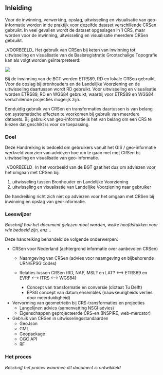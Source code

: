 ## Inleiding

Voor de inwinning, verwerking, opslag, uitwisseling en visualisatie van geo-informatie worden in de praktijk voor dezelfde dataset verschillende CRSen gebruikt. In veel gevallen wordt de dataset opgeslagen in 1 CRS, maar worden voor de inwinning, uitwisseling en visualisatie meerdere CRSen gebruikt. 
<div class="example">
_VOORBEELD_ 
Het gebruik van CRSen bij keten van inwinning tot uitwisseling en visualisatie van de Basisregistratie Grootschalige Topografie kan als volgt worden geïnterpreteerd:

[![](https://mermaid.ink/img/eyJjb2RlIjoiZ3JhcGggTFJcbiAgc3ViZ3JhcGggQnJvbmhvdWRlclxuICBzdWJncmFwaCBJbndpbm5pbmdcbiAgICBBMVtcIkVUUlM4OSA8YnI-IChHTlNTLVJUSylcIl0gXG4gICAgICAgIEEyW1wiUkQgPGJyPiAoTHVjaHRmb3RvKVwiXVxuICAgIEEzW1wiTG9rYWFsIDxicj4gKFRhY2h5bWV0cmllIDxicj4gTWVldGJhbmQpXCJdXG4gIGVuZFxuICBzdWJncmFwaCBWZXJ3ZXJraW5nIGVuIG9wc2xhZ1xuICAgIEJbUkRdXG4gIGVuZFxuICBlbmRcbiAgc3ViZ3JhcGggTGFuZGVsaWprZSBWb29yemllbmluZ1xuICBzdWJncmFwaCBPcHNsYWdcbiAgICBEW1JEXVxuICBlbmRcbiAgZW5kXG4gIHN1YmdyYXBoIFZpc3VhbGlzYXRpZVxuICAgIEUxW0VUUlM4OV1cbiAgICBFMltSRF1cbiAgICBFM1tXR1M4NF1cbiAgZW5kXG4gIEExLS0-QlxuICBBMi0tPkJcbiAgQTMtLT5CXG4gIEItLT58VWl0d2lzc2VsaW5nfERcbiAgRC0tPnxVaXR3aXNzZWxpbmd8RTFcbiAgRC0tPnxVaXR3aXNzZWxpbmd8RTJcbiAgRC0tPnxVaXR3aXNzZWxpbmd8RTMiLCJtZXJtYWlkIjp7fSwidXBkYXRlRWRpdG9yIjpmYWxzZX0)](https://mermaid-js.github.io/mermaid-live-editor/#/edit/eyJjb2RlIjoiZ3JhcGggTFJcbiAgc3ViZ3JhcGggQnJvbmhvdWRlclxuICBzdWJncmFwaCBJbndpbm5pbmdcbiAgICBBMVtcIkVUUlM4OSA8YnI-IChHTlNTLVJUSylcIl0gXG4gICAgICAgIEEyW1wiUkQgPGJyPiAoTHVjaHRmb3RvKVwiXVxuICAgIEEzW1wiTG9rYWFsIDxicj4gKFRhY2h5bWV0cmllIDxicj4gTWVldGJhbmQpXCJdXG4gIGVuZFxuICBzdWJncmFwaCBWZXJ3ZXJraW5nIGVuIG9wc2xhZ1xuICAgIEJbUkRdXG4gIGVuZFxuICBlbmRcbiAgc3ViZ3JhcGggTGFuZGVsaWprZSBWb29yemllbmluZ1xuICBzdWJncmFwaCBPcHNsYWdcbiAgICBEW1JEXVxuICBlbmRcbiAgZW5kXG4gIHN1YmdyYXBoIFZpc3VhbGlzYXRpZVxuICAgIEUxW0VUUlM4OV1cbiAgICBFMltSRF1cbiAgICBFM1tXR1M4NF1cbiAgZW5kXG4gIEExLS0-QlxuICBBMi0tPkJcbiAgQTMtLT5CXG4gIEItLT58VWl0d2lzc2VsaW5nfERcbiAgRC0tPnxVaXR3aXNzZWxpbmd8RTFcbiAgRC0tPnxVaXR3aXNzZWxpbmd8RTJcbiAgRC0tPnxVaXR3aXNzZWxpbmd8RTMiLCJtZXJtYWlkIjp7fSwidXBkYXRlRWRpdG9yIjpmYWxzZX0)


Bij de inwinning van de BGT worden ETRS89, RD en lokale CRSen gebruikt. Voor de opslag bij bronhouders en de Landelijke Voorziening en de uitwisseling daartussen wordt RD gebruikt. Voor uitwisseling en visualisatie worden ETRS89, RD en WGS84 gebruikt, waarbij voor ETRS89 en WGS84 verschillende projecties mogelijk zijn. 
</div>

Eenduidig gebruik van CRSen en transformaties daartussen is van belang om systematische effecten te voorkomen bij gebruik van meerdere datasets. Bij gebruik van geo-informatie is het van belang om een CRS te kiezen dat geschikt is voor de toepassing.

### Doel

Deze Handreiking is bedoeld om gebruikers vanuit het GIS / geo-informatie werkveld voorzien van adviezen hoe om te gaan met met CRSen bij uitwisseling en visualisatie van geo-informatie. 

<div class="example">
_VOORBEELD_ 
In het voorbeeld van de BGT gaat het dus om adviezen voor het omgaan met CRSen bij:

1. uitwisseling tussen Bronhouder en Landelijke Voorziening
2. uitwisseling en visualisatie van Landelijke Voorziening naar gebruiker
</div>
De handreiking richt zich niet op adviezen voor het omgaan met CRSen bij inwinning en opslag van geo-informatie.

### Leeswijzer

*Beschrijf hoe het document gelezen moet worden, welke hoofdstukken voor wie bedoeld zijn, enz...*

Deze handreiking behandeld de volgende onderwerpen:

- CRSen voor Nederland (achtergrond informatie over aanbevolen CRSen)
  - Naamgeving van CRSen (advies voor naamgeving en bijbehorende URN/EPSG codes)
  - Relaties tussen CRSen (RD, NAP, MSL? en LAT? <--> ETRS89 en EVRF <--> ITRS <--> WGS84)
  
    - Concept van transformatie en conversie (dictaat Tu Delft)
    - EPSG concept van datum ensembles (nauwkeurigheids verlies door meerduidigheid)
- Vervorming van geometrieën bij CRS-transformaties en projecties
  - Langelijnen advies (samenvatting NSGI advies)
  - Eigenschappen geprojecteerde CRS-en (INSPIRE, web-mercator)
- Gebruik van CRSen in uitwisselingsstandaarden
  - GeoJson
  - GML
  - Geopackage
  - OGC API
  - RF

### Het proces

*Beschrijf het proces waarmee dit document is ontwikkeld*
